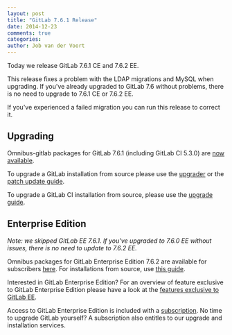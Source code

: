 ```yaml
---
layout: post
title: "GitLab 7.6.1 Release"
date: 2014-12-23
comments: true
categories:
author: Job van der Voort
---
```


Today we release GitLab 7.6.1 CE and 7.6.2 EE.

This release fixes a problem with the LDAP migrations and MySQL when upgrading.
If you've already upgraded to GitLab 7.6 without problems, there is no need
to upgrade to 7.6.1 CE or 7.6.2 EE.

If you've experienced a failed migration you can run this release to correct it.

<!-- more -->

## Upgrading

Omnibus-gitlab packages for GitLab 7.6.1 (including GitLab CI 5.3.0) are [now available](https://about.gitlab.com/downloads/).

To upgrade a GitLab installation from source please use the
[upgrader](http://doc.gitlab.com/ce/update/upgrader.html) or the [patch update
guide](http://doc.gitlab.com/ce/update/patch_versions.html).

To upgrade a GitLab CI installation from source, please use the [upgrade guide](https://gitlab.com/gitlab-org/gitlab-ci/blob/master/doc/update/patch_versions.md).

## Enterprise Edition

_Note: we skipped GitLab EE 7.6.1. If you've upgraded to 7.6.0 EE without issues,
there is no need to update to 7.6.2 EE._

Omnibus packages for GitLab Enterprise Edition 7.6.2 are available for subscribers [here](https://gitlab.com/subscribers/gitlab-ee/blob/master/doc/install/packages.md). For installations from source, use [this guide](https://gitlab.com/subscribers/gitlab-ee/blob/master/doc/update/patch_versions.md).

Interested in GitLab Enterprise Edition?
For an overview of feature exclusive to GitLab Enterprise Edition please have a look at the [features exclusive to GitLab EE](http://about.gitlab.com/features/#enterprise).

Access to GitLab Enterprise Edition is included with a [subscription](http://www.gitlab.com/subscription/).
No time to upgrade GitLab yourself?
A subscription also entitles to our upgrade and installation services.
